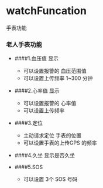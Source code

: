 # watchFuncation
手表功能


### 老人手表功能
+ ####1.血压值 显示
	- 可以设置报警的 血压范围值
	- 可以设置上传频率  1~300 分钟
		
+ ####2.心率值 显示
	- 可以设置报警的 心率值
	- 可以设置上传频率
	
+ ####3.定位
	- 主动请求定位 手表的位置
	- 可以设置手表的上传GPS 的频率
	
+ ####4.久坐 显示是否久坐
	
+ ####5.SOS
	- 可以设置 3个 SOS 号码
	
